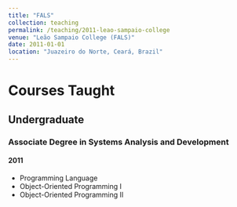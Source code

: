 ```yaml
---
title: "FALS"
collection: teaching
permalink: /teaching/2011-leao-sampaio-college
venue: "Leão Sampaio College (FALS)"
date: 2011-01-01
location: "Juazeiro do Norte, Ceará, Brazil"
---
```


# Courses Taught

## Undergraduate

### Associate Degree in Systems Analysis and Development

#### 2011
* Programming Language
* Object-Oriented Programming I
* Object-Oriented Programming II